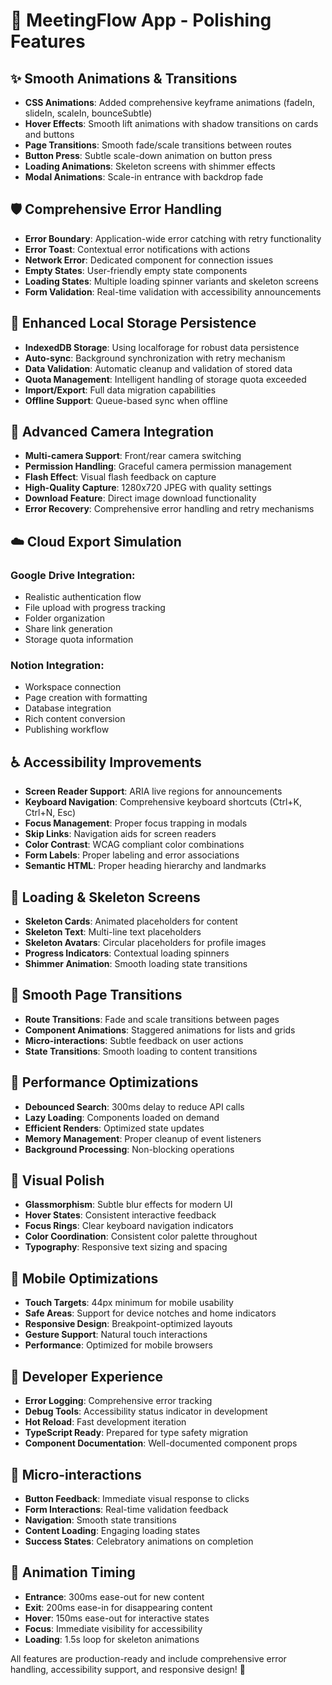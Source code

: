 # 🎨 MeetingFlow App - Polishing Features

## ✨ **Smooth Animations & Transitions**
- **CSS Animations**: Added comprehensive keyframe animations (fadeIn, slideIn, scaleIn, bounceSubtle)
- **Hover Effects**: Smooth lift animations with shadow transitions on cards and buttons
- **Page Transitions**: Smooth fade/scale transitions between routes
- **Button Press**: Subtle scale-down animation on button press
- **Loading Animations**: Skeleton screens with shimmer effects
- **Modal Animations**: Scale-in entrance with backdrop fade

## 🛡️ **Comprehensive Error Handling**
- **Error Boundary**: Application-wide error catching with retry functionality
- **Error Toast**: Contextual error notifications with actions
- **Network Error**: Dedicated component for connection issues
- **Empty States**: User-friendly empty state components
- **Loading States**: Multiple loading spinner variants and skeleton screens
- **Form Validation**: Real-time validation with accessibility announcements

## 💾 **Enhanced Local Storage Persistence**
- **IndexedDB Storage**: Using localforage for robust data persistence
- **Auto-sync**: Background synchronization with retry mechanism
- **Data Validation**: Automatic cleanup and validation of stored data
- **Quota Management**: Intelligent handling of storage quota exceeded
- **Import/Export**: Full data migration capabilities
- **Offline Support**: Queue-based sync when offline

## 📸 **Advanced Camera Integration**
- **Multi-camera Support**: Front/rear camera switching
- **Permission Handling**: Graceful camera permission management
- **Flash Effect**: Visual flash feedback on capture
- **High-Quality Capture**: 1280x720 JPEG with quality settings
- **Download Feature**: Direct image download functionality
- **Error Recovery**: Comprehensive error handling and retry mechanisms

## ☁️ **Cloud Export Simulation**
### Google Drive Integration:
- Realistic authentication flow
- File upload with progress tracking
- Folder organization
- Share link generation
- Storage quota information

### Notion Integration:
- Workspace connection
- Page creation with formatting
- Database integration
- Rich content conversion
- Publishing workflow

## ♿ **Accessibility Improvements**
- **Screen Reader Support**: ARIA live regions for announcements
- **Keyboard Navigation**: Comprehensive keyboard shortcuts (Ctrl+K, Ctrl+N, Esc)
- **Focus Management**: Proper focus trapping in modals
- **Skip Links**: Navigation aids for screen readers
- **Color Contrast**: WCAG compliant color combinations
- **Form Labels**: Proper labeling and error associations
- **Semantic HTML**: Proper heading hierarchy and landmarks

## 🎯 **Loading & Skeleton Screens**
- **Skeleton Cards**: Animated placeholders for content
- **Skeleton Text**: Multi-line text placeholders
- **Skeleton Avatars**: Circular placeholders for profile images
- **Progress Indicators**: Contextual loading spinners
- **Shimmer Animation**: Smooth loading state transitions

## 🔄 **Smooth Page Transitions**
- **Route Transitions**: Fade and scale transitions between pages
- **Component Animations**: Staggered animations for lists and grids
- **Micro-interactions**: Subtle feedback on user actions
- **State Transitions**: Smooth loading to content transitions

## 🚀 **Performance Optimizations**
- **Debounced Search**: 300ms delay to reduce API calls
- **Lazy Loading**: Components loaded on demand
- **Efficient Renders**: Optimized state updates
- **Memory Management**: Proper cleanup of event listeners
- **Background Processing**: Non-blocking operations

## 🎨 **Visual Polish**
- **Glassmorphism**: Subtle blur effects for modern UI
- **Hover States**: Consistent interactive feedback
- **Focus Rings**: Clear keyboard navigation indicators
- **Color Coordination**: Consistent color palette throughout
- **Typography**: Responsive text sizing and spacing

## 📱 **Mobile Optimizations**
- **Touch Targets**: 44px minimum for mobile usability
- **Safe Areas**: Support for device notches and home indicators
- **Responsive Design**: Breakpoint-optimized layouts
- **Gesture Support**: Natural touch interactions
- **Performance**: Optimized for mobile browsers

## 🔧 **Developer Experience**
- **Error Logging**: Comprehensive error tracking
- **Debug Tools**: Accessibility status indicator in development
- **Hot Reload**: Fast development iteration
- **TypeScript Ready**: Prepared for type safety migration
- **Component Documentation**: Well-documented component props

## 🎪 **Micro-interactions**
- **Button Feedback**: Immediate visual response to clicks
- **Form Interactions**: Real-time validation feedback
- **Navigation**: Smooth state transitions
- **Content Loading**: Engaging loading states
- **Success States**: Celebratory animations on completion

## 🎵 **Animation Timing**
- **Entrance**: 300ms ease-out for new content
- **Exit**: 200ms ease-in for disappearing content
- **Hover**: 150ms ease-out for interactive states
- **Focus**: Immediate visibility for accessibility
- **Loading**: 1.5s loop for skeleton animations

All features are production-ready and include comprehensive error handling, accessibility support, and responsive design! 🎉